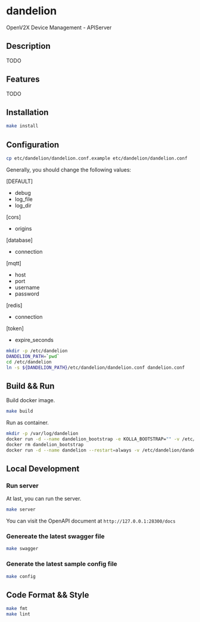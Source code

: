 # dandelion

OpenV2X Device Management - APIServer

## Description

TODO

## Features

TODO

## Installation

```bash
make install
```

## Configuration

```bash
cp etc/dandelion/dandelion.conf.example etc/dandelion/dandelion.conf
```

Generally, you should change the following values:

[DEFAULT]
- debug
- log_file
- log_dir

[cors]
- origins

[database]
- connection

[mqtt]
- host
- port
- username
- password

[redis]
- connection

[token]
- expire_seconds

```bash
mkdir -p /etc/dandelion
DANDELION_PATH=`pwd`
cd /etc/dandelion
ln -s ${DANDELION_PATH}/etc/dandelion/dandelion.conf dandelion.conf
```

## Build && Run

Build docker image.

```bash
make build
```

Run as container.

```bash
mkdir -p /var/log/dandelion
docker run -d --name dandelion_bootstrap -e KOLLA_BOOTSTRAP="" -v /etc/dandelion/dandelion.conf:/etc/dandelion/dandelion.conf --net=host dandelion:latest
docker rm dandelion_bootstrap
docker run -d --name dandelion --restart=always -v /etc/dandelion/dandelion.conf:/etc/dandelion/dandelion.conf -v /var/log/dandelion:/var/log/dandelion --net=host dandelion:latest
```

## Local Development

### Run server

At last, you can run the server.

```bash
make server
```

You can visit the OpenAPI document at `http://127.0.0.1:28300/docs`

### Genereate the latest swagger file

```bash
make swagger
```

### Generate the latest sample config file

```bash
make config
```

## Code Format && Style

```bash
make fmt
make lint
```
